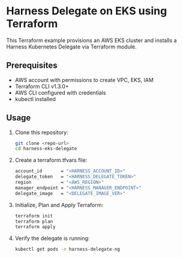 # Harness Delegate on EKS using Terraform

This Terraform example provisions an AWS EKS cluster and installs a Harness Kubernetes Delegate via Terraform module.

## Prerequisites

- AWS account with permissions to create VPC, EKS, IAM
- Terraform CLI v1.3.0+
- AWS CLI configured with credentials
- kubectl installed

## Usage

1. Clone this repository:

   ```bash
   git clone <repo-url>
   cd harness-eks-delegate
   ```

2. Create a terraform.tfvars file:

    ```bash
    account_id       = "<HARNESS_ACCOUNT_ID>"
    delegate_token   = "<HARNESS_DELEGATE_TOKEN>"
    region           = "<AWS_REGION>"
    manager_endpoint = "<HARNESS_MANAGER_ENDPOINT>"
    delegate_image   = "<DELEGATE_IMAGE_VER>"
   ```

3. Initialize, Plan and Apply Terraform:

    ```bash
   terraform init
   terraform plan
   terraform apply
   ```

4. Verify the delegate is running:

    ```bash
    kubectl get pods -n harness-delegate-ng
   ```
